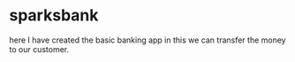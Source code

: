 # sparksbank
here I have created the basic banking app
in this we can transfer the money to our customer.
